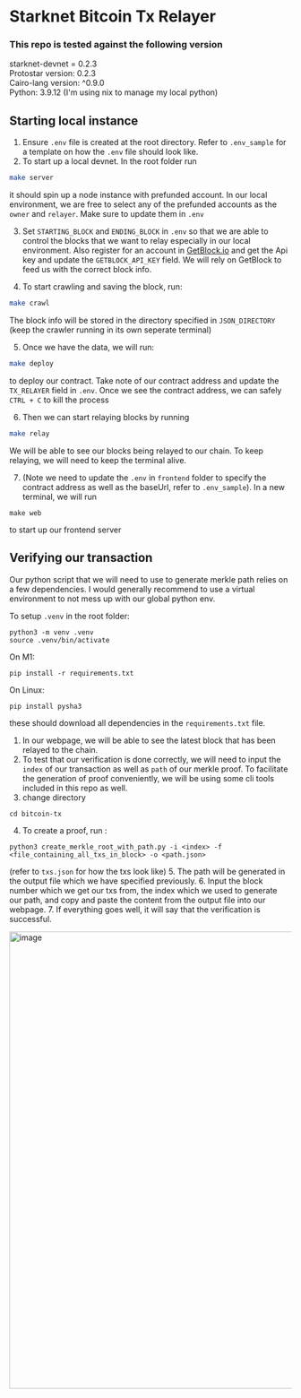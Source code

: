 # Starknet Bitcoin Tx Relayer

### This repo is tested against the following version
starknet-devnet = 0.2.3 <br>
Protostar version: 0.2.3 <br>
Cairo-lang version: ^0.9.0<br>
Python: 3.9.12 (I'm using nix to manage my local python)

## Starting local instance
1. Ensure `.env` file is created at the root directory. Refer to `.env_sample` for a template on how the `.env` file should look like.
2. To start up a local devnet. In the root folder run
``` bash
make server
``` 
it should spin up a node instance with prefunded account. In our local environment, we are free to select any of the prefunded accounts as the `owner` and `relayer`. Make sure to update them in `.env`

3. Set `STARTING_BLOCK` and `ENDING_BLOCK` in `.env` so that we are able to control the blocks that we want to relay especially in our local environment. Also register for an account in [GetBlock.io](https://getblock.io) and get the Api key and update the `GETBLOCK_API_KEY` field. We will rely on GetBlock to feed us with the correct block info.

4. To start crawling and saving the block, run: 
```bash
make crawl
```
The block info will be stored in the directory specified in `JSON_DIRECTORY`  (keep the crawler running in its own seperate terminal)

5. Once we have the data, we will run:
```bash
make deploy
``` 
to deploy our contract. Take note of our contract address and update the `TX_RELAYER` field in `.env`. Once we see the contract address, we can safely `CTRL + C` to kill the process

6. Then we can start relaying blocks by running
``` bash
make relay
``` 
We will be able to see our blocks being relayed to our chain. To keep relaying, we will need to keep the terminal alive. 

7. (Note we need to update the `.env` in `frontend` folder to specify the contract address as well as the baseUrl, refer to `.env_sample`). In a new terminal, we will run <br> 
```
make web
``` 
 to start up our frontend server

## Verifying our transaction

Our python script that we will need to use to generate merkle path relies on a few dependencies. I would generally recommend to use a virtual environment to not mess up with our global python env.

To setup `.venv` in the root folder: 
```
python3 -m venv .venv
source .venv/bin/activate
```

On M1:
```
pip install -r requirements.txt
```

On Linux:
```
pip install pysha3
```

these should download all dependencies in the `requirements.txt` file.


1. In our webpage, we will be able to see the latest block that has been relayed to the chain.
2. To test that our verification is done correctly, we will need to input the `index` of our transaction as well as `path` of our merkle proof. To facilitate the generation of proof conveniently, we will be using some cli tools included in this repo as well.
3. change directory
```
cd bitcoin-tx
```
4. To create a proof, run : <br>
```
python3 create_merkle_root_with_path.py -i <index> -f <file_containing_all_txs_in_block> -o <path.json>
``` 
(refer to `txs.json` for how the txs look like)
5. The path will be generated in the output file which we have specified previously.
6. Input the block number which we get our txs from, the index which we used to generate our path, and copy and paste the content from the output file into our webpage.
7. If everything goes well, it will say that the verification is successful.

<img width="816" alt="image" src="https://user-images.githubusercontent.com/60590919/175042184-7a8a5606-2b96-4eed-a80d-901322e26c91.png">
